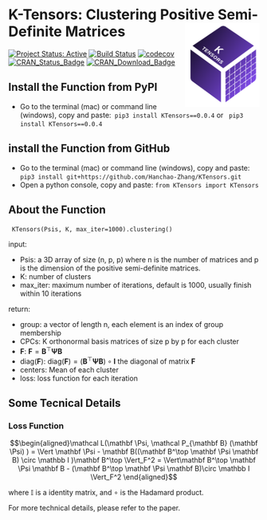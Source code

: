 K-Tensors: Clustering Positive Semi-Definite Matrices<img src="./ktensorlogo.png" align="right" width="150" />
========================================================================================================================


[![Project Status:
Active](http://www.repostatus.org/badges/latest/active.svg)](http://www.repostatus.org/#active) [![Build
Status](https://travis-ci.org/stephenslab/clusteringCPC.svg?branch=master)](https://travis-ci.org/stephenslab/clusteringCPC) [![codecov](https://codecov.io/gh/stephenslab/clusteringCPC/branch/master/graph/badge.svg)](https://codecov.io/gh/stephenslab/clusteringCPC) [![CRAN\_Status\_Badge](http://www.r-pkg.org/badges/version/clusteringCPC)](https://cran.r-project.org/package=clusteringCPC) [![CRAN\_Download\_Badge](http://cranlogs.r-pkg.org/badges/clusteringCPC)](https://cran.r-project.org/package=clusteringCPC)

## Install the Function from PyPI
+ Go to the terminal (mac) or command line (windows), copy and paste:` pip3 install KTensors==0.0.4` or ` pip3 install KTensors==0.0.4`

## install the Function from GitHub

+ Go to the terminal (mac) or command line (windows), copy and paste:` pip3 install git+https://github.com/Hanchao-Zhang/KTensors.git`
+ Open a python console, copy and paste: `from KTensors import KTensors`


## About the Function


` KTensors(Psis, K, max_iter=1000).clustering()`

input:
- Psis: a 3D array of size (n, p, p) where n is the number of matrices and p is the dimension of the positive semi-definite matrices.
- K: number of clusters
- max_iter: maximum number of iterations, default is 1000, usually finish within 10 iterations

return:
- group: a vector of length n, each element is an index of group membership
- CPCs: K orthonormal basis matrices of size p by p for each cluster
- $\mathbf F$: $\mathbf F = \mathbf B^\top \mathbf\Psi \mathbf B$
- $\text{diag}(\mathbf F)$: $\text{diag}(\mathbf F) = (\mathbf B^\top \mathbf\Psi \mathbf B) \circ \mathbf I$ the diagonal of matrix $\mathbf F$
- centers: Mean of each cluster
- loss: loss function for each iteration

## Some Tecnical Details

### Loss Function

$$\begin{aligned}\mathcal L(\mathbf \Psi, \mathcal P_{\mathbf B} (\mathbf \Psi) )  = \Vert \mathbf \Psi - \mathbf B((\mathbf B^\top \mathbf \Psi \mathbf B) \circ \mathbb I )\mathbf B^\top \Vert_F^2 = \Vert\mathbf B^\top \mathbf \Psi \mathbf B - (\mathbf B^\top \mathbf \Psi \mathbf B)\circ \mathbb I \Vert_F^2 \end{aligned}$$

where $\mathbb I$ is a identity matrix, and $\circ$ is the Hadamard product.

For more technical details, please refer to the paper. 

